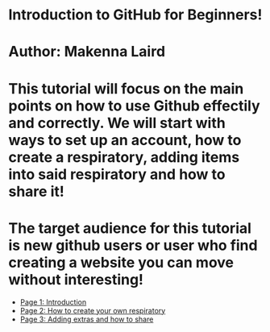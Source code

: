 # Introduction to GitHub for Beginners!
# Author: Makenna Laird
# This tutorial will focus on the main points on how to use Github effectily and correctly. We will start with ways to set up an account, how to create a respiratory, adding items into said respiratory and how to share it!
# The target audience for this tutorial is new github users or user who find creating a website you can move without interesting! 

- [Page 1: Introduction](page1.fp)
- [Page 2: How to create your own respiratory](page2.fp)
- [Page 3: Adding extras and how to share](page3.fp)
